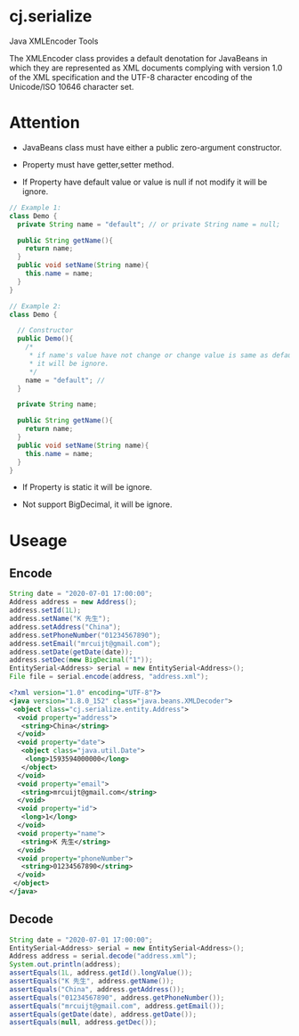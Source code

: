 # cj.serialize
Java XMLEncoder Tools

The XMLEncoder class provides a default denotation for JavaBeans in which they are represented as XML documents complying with version 1.0 of the XML specification and the UTF-8 character encoding of the Unicode/ISO 10646 character set. 

# Attention

 - JavaBeans class must have either a public zero-argument constructor.

 - Property must have getter,setter method.

 - If Property have default value or value is null if not modify it will be ignore.

```java
// Example 1:
class Demo {
  private String name = "default"; // or private String name = null;

  public String getName(){
    return name;
  }
  public void setName(String name){
    this.name = name;
  }
}

// Example 2:
class Demo {

  // Constructor
  public Demo(){
    /*
     * if name's value have not change or change value is same as default value,
     * it will be ignore.
     */
    name = "default"; // 
  }

  private String name;

  public String getName(){
    return name;
  }
  public void setName(String name){
    this.name = name;
  }
}
```

 - If Property is static it will be ignore.
 
 - Not support BigDecimal, it will be ignore.

# Useage

## Encode
```java
String date = "2020-07-01 17:00:00";
Address address = new Address();
address.setId(1L);
address.setName("K 先生");
address.setAddress("China");
address.setPhoneNumber("01234567890");
address.setEmail("mrcuijt@gmail.com");
address.setDate(getDate(date));
address.setDec(new BigDecimal("1"));
EntitySerial<Address> serial = new EntitySerial<Address>();
File file = serial.encode(address, "address.xml");
```

```xml
<?xml version="1.0" encoding="UTF-8"?>
<java version="1.8.0_152" class="java.beans.XMLDecoder">
 <object class="cj.serialize.entity.Address">
  <void property="address">
   <string>China</string>
  </void>
  <void property="date">
   <object class="java.util.Date">
    <long>1593594000000</long>
   </object>
  </void>
  <void property="email">
   <string>mrcuijt@gmail.com</string>
  </void>
  <void property="id">
   <long>1</long>
  </void>
  <void property="name">
   <string>K 先生</string>
  </void>
  <void property="phoneNumber">
   <string>01234567890</string>
  </void>
 </object>
</java>
```

## Decode

```java
String date = "2020-07-01 17:00:00";
EntitySerial<Address> serial = new EntitySerial<Address>();
Address address = serial.decode("address.xml");
System.out.println(address);
assertEquals(1L, address.getId().longValue());
assertEquals("K 先生", address.getName());
assertEquals("China", address.getAddress());
assertEquals("01234567890", address.getPhoneNumber());
assertEquals("mrcuijt@gmail.com", address.getEmail());
assertEquals(getDate(date), address.getDate());
assertEquals(null, address.getDec());
```
